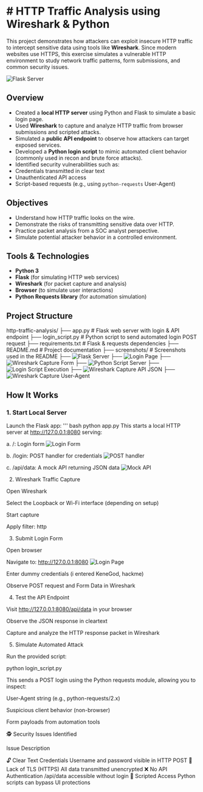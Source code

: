 # # HTTP Traffic Analysis using Wireshark & Python

This project demonstrates how attackers can exploit insecure HTTP traffic to intercept sensitive data using tools like **Wireshark**. Since modern websites use HTTPS, this exercise simulates a vulnerable HTTP environment to study network traffic patterns, form submissions, and common security issues.


![Flask Server](screenshots/Flask%20Server%20Running.png)


## Overview

- Created a **local HTTP server** using Python and Flask to simulate a basic login page.
- Used **Wireshark** to capture and analyze HTTP traffic from browser submissions and scripted attacks.
- Simulated a **public API endpoint** to observe how attackers can target exposed services.
- Developed a **Python login script** to mimic automated client behavior (commonly used in recon and brute force attacks).
- Identified security vulnerabilities such as:
- Credentials transmitted in clear text
- Unauthenticated API access
- Script-based requests (e.g., using `python-requests` User-Agent)

## Objectives

- Understand how HTTP traffic looks on the wire.
- Demonstrate the risks of transmitting sensitive data over HTTP.
- Practice packet analysis from a SOC analyst perspective.
- Simulate potential attacker behavior in a controlled environment.

## Tools & Technologies

- **Python 3**
- **Flask** (for simulating HTTP web services)
- **Wireshark** (for packet capture and analysis)
- **Browser** (to simulate user interactions)
- **Python Requests library** (for automation simulation)

##  Project Structure
http-traffic-analysis/ 
├── app.py                 # Flask web server with login & API endpoint 
├── login_script.py        # Python script to send automated login POST request 
├── requirements.txt       # Flask & requests dependencies 
├── README.md              # Project documentation
├── screenshots/           # Screenshots used in the README
     ├── ![Flask Server](screenshots/Flask%20Server%20Running.png)
     ├── ![Login Page](screenshots/Login%20form%20page%20.png)
     ├── ![Wireshark Capture Form](screenshots/Wireshark%20capture%20showing%20form%20data.png)
     ├── ![Python Script Server](screenshots/Login%20script%20Server.png)
     ├── ![Login Script Execution](screenshots/Python%20script%20execution.png)
     ├── ![Wireshark Capture API JSON](screenshots/Wireshark%20capture%20of%20API%20JSON%20response.png)
     ├── ![Wireshark Capture User-Agent](screenshots/Wireshark%20User-Agent%20Header.png)
     
     
## How It Works

### 1. Start Local Server

Launch the Flask app:
''' bash
python app.py
This starts a local HTTP server at http://127.0.0.1:8080 serving:

a. /: Login form ![Login Form](screenshots/Loginform.png)

b. /login: POST handler for credentials ![POST handler](screenshots/POSThandler.png)

c. /api/data: A mock API returning JSON data ![Mock API](screenshots/MockAPIreturningJSONdata.png)


2. Wireshark Traffic Capture

Open Wireshark

Select the Loopback or Wi-Fi interface (depending on setup)

Start capture

Apply filter: http


3. Submit Login Form

Open browser

Navigate to: http://127.0.0.1:8080
![Login Page](screenshots/Login%20form%20page%20.png)

Enter dummy credentials (i entered KeneGod, hackme)

Observe POST request and Form Data in Wireshark


4. Test the API Endpoint

Visit http://127.0.0.1:8080/api/data in your browser

Observe the JSON response in cleartext

Capture and analyze the HTTP response packet in Wireshark


5. Simulate Automated Attack

Run the provided script:

python login_script.py

This sends a POST login using the Python requests module, allowing you to inspect:

User-Agent string (e.g., python-requests/2.x)

Suspicious client behavior (non-browser)

Form payloads from automation tools

🕵 Security Issues Identified

Issue	Description

🔓 Clear Text Credentials	Username and password visible in HTTP POST
🛑 Lack of TLS (HTTPS)	All data transmitted unencrypted
❌ No API Authentication	/api/data accessible without login
🤖 Scripted Access	Python scripts can bypass UI protections

